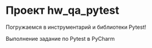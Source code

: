 # Проект hw_qa_pytest

Погружаемся в инструментарий и библиотеки Pytest!

Выполнение задание по Pytest в PyCharm